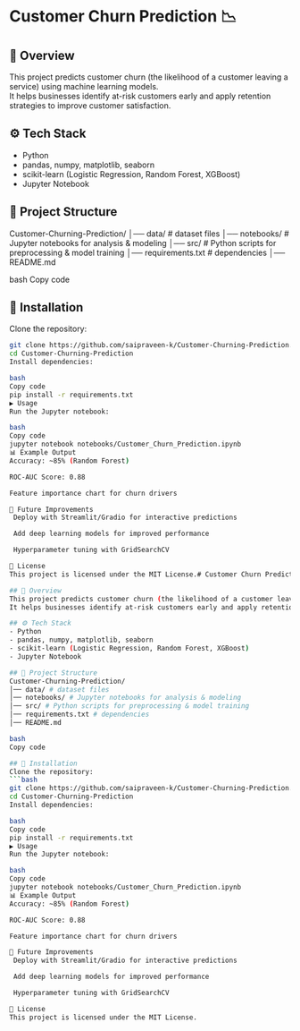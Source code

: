 # Customer Churn Prediction 📉

## 📌 Overview
This project predicts customer churn (the likelihood of a customer leaving a service) using machine learning models.  
It helps businesses identify at-risk customers early and apply retention strategies to improve customer satisfaction.

## ⚙️ Tech Stack
- Python
- pandas, numpy, matplotlib, seaborn
- scikit-learn (Logistic Regression, Random Forest, XGBoost)
- Jupyter Notebook

## 📂 Project Structure
Customer-Churning-Prediction/
│── data/ # dataset files
│── notebooks/ # Jupyter notebooks for analysis & modeling
│── src/ # Python scripts for preprocessing & model training
│── requirements.txt # dependencies
│── README.md

bash
Copy code

## 🔧 Installation
Clone the repository:
```bash
git clone https://github.com/saipraveen-k/Customer-Churning-Prediction.git
cd Customer-Churning-Prediction
Install dependencies:

bash
Copy code
pip install -r requirements.txt
▶️ Usage
Run the Jupyter notebook:

bash
Copy code
jupyter notebook notebooks/Customer_Churn_Prediction.ipynb
📊 Example Output
Accuracy: ~85% (Random Forest)

ROC-AUC Score: 0.88

Feature importance chart for churn drivers

🚀 Future Improvements
 Deploy with Streamlit/Gradio for interactive predictions

 Add deep learning models for improved performance

 Hyperparameter tuning with GridSearchCV

📄 License
This project is licensed under the MIT License.# Customer Churn Prediction 📉

## 📌 Overview
This project predicts customer churn (the likelihood of a customer leaving a service) using machine learning models.  
It helps businesses identify at-risk customers early and apply retention strategies to improve customer satisfaction.

## ⚙️ Tech Stack
- Python
- pandas, numpy, matplotlib, seaborn
- scikit-learn (Logistic Regression, Random Forest, XGBoost)
- Jupyter Notebook

## 📂 Project Structure
Customer-Churning-Prediction/
│── data/ # dataset files
│── notebooks/ # Jupyter notebooks for analysis & modeling
│── src/ # Python scripts for preprocessing & model training
│── requirements.txt # dependencies
│── README.md

bash
Copy code

## 🔧 Installation
Clone the repository:
```bash
git clone https://github.com/saipraveen-k/Customer-Churning-Prediction.git
cd Customer-Churning-Prediction
Install dependencies:

bash
Copy code
pip install -r requirements.txt
▶️ Usage
Run the Jupyter notebook:

bash
Copy code
jupyter notebook notebooks/Customer_Churn_Prediction.ipynb
📊 Example Output
Accuracy: ~85% (Random Forest)

ROC-AUC Score: 0.88

Feature importance chart for churn drivers

🚀 Future Improvements
 Deploy with Streamlit/Gradio for interactive predictions

 Add deep learning models for improved performance

 Hyperparameter tuning with GridSearchCV

📄 License
This project is licensed under the MIT License.
